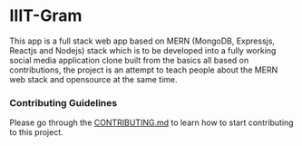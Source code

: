 # IIIT-Gram
This app is a full stack web app based on MERN (MongoDB, Expressjs, Reactjs and Nodejs) stack which is to be developed into a fully working social media application clone built from the basics all based on contributions, the project is an attempt to teach people about the MERN web stack and opensource at the same time.

### Contributing Guidelines
Please go through the [CONTRIBUTING.md](https://github.com/XDRAGON2002/iiit-gram/blob/master/CONTRIBUTING.md) to learn how to start contributing to this project.
